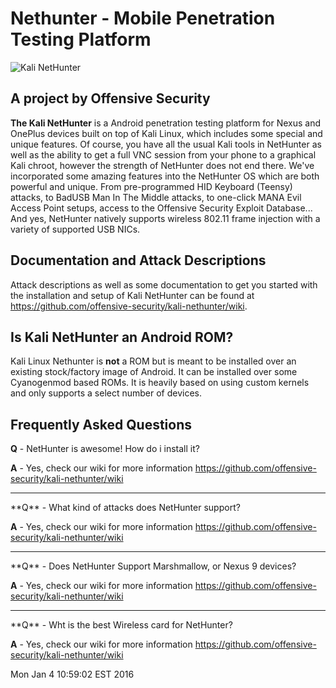 # Nethunter - Mobile Penetration Testing Platform
![Kali NetHunter](https://raw.githubusercontent.com/offensive-security/kali-nethunter/master/images/nethunter-git-logo.png)
## A project by Offensive Security
**The Kali NetHunter** is a Android penetration testing platform for Nexus and OnePlus devices built on top of Kali Linux, which includes some special and unique features. 
Of course, you have all the usual Kali tools in NetHunter as well as the ability to get a full VNC session from your phone to a graphical Kali chroot, however the strength of NetHunter does not end there. 
We've incorporated some amazing features into the NetHunter OS which are both powerful and unique. From pre-programmed HID Keyboard (Teensy) attacks, to BadUSB Man In The Middle attacks, to one-click MANA Evil Access Point setups, access to the Offensive Security Exploit Database... 
And yes, NetHunter natively supports wireless 802.11 frame injection with a variety of supported USB NICs.

## Documentation and Attack Descriptions
Attack descriptions as well as some documentation to get you started with the installation and setup of Kali NetHunter can be found at https://github.com/offensive-security/kali-nethunter/wiki.

## Is Kali NetHunter an Android ROM?

Kali Linux Nethunter is **not** a ROM but is meant to be installed over an existing stock/factory image of Android.  It can be installed over some Cyanogenmod based ROMs.  It is heavily based on using custom kernels and only supports a select number of devices.

## Frequently Asked Questions
**Q** - NetHunter is awesome! How do i install it?

**A** - Yes, check our wiki for more information https://github.com/offensive-security/kali-nethunter/wiki
<hr>
**Q** - What kind of attacks does NetHunter support?

**A** - Yes, check our wiki for more information https://github.com/offensive-security/kali-nethunter/wiki
<hr>
**Q** - Does NetHunter Support Marshmallow, or Nexus 9 devices?

**A** - Yes, check our wiki for more information https://github.com/offensive-security/kali-nethunter/wiki
<hr>
**Q** - Wht is the best Wireless card for NetHunter?

**A** - Yes, check our wiki for more information https://github.com/offensive-security/kali-nethunter/wiki

Mon Jan  4 10:59:02 EST 2016

